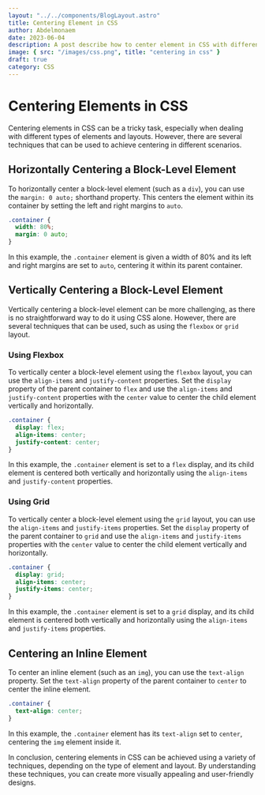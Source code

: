 ```yaml
---
layout: "../../components/BlogLayout.astro"
title: Centering Element in CSS
author: Abdelmonaem
date: 2023-06-04
description: A post describe how to center element in CSS with different methods.
image: { src: "/images/css.png", title: "centering in css" }
draft: true
category: CSS
---
```


# Centering Elements in CSS

Centering elements in CSS can be a tricky task, especially when dealing with different types of elements and layouts. However, there are several techniques that can be used to achieve centering in different scenarios.

## Horizontally Centering a Block-Level Element

To horizontally center a block-level element (such as a `div`), you can use the `margin: 0 auto;` shorthand property. This centers the element within its container by setting the left and right margins to `auto`.

```css
.container {
  width: 80%;
  margin: 0 auto;
}
```

In this example, the `.container` element is given a width of 80% and its left and right margins are set to `auto`, centering it within its parent container.

## Vertically Centering a Block-Level Element

Vertically centering a block-level element can be more challenging, as there is no straightforward way to do it using CSS alone. However, there are several techniques that can be used, such as using the `flexbox` or `grid` layout.

### Using Flexbox

To vertically center a block-level element using the `flexbox` layout, you can use the `align-items` and `justify-content` properties. Set the `display` property of the parent container to `flex` and use the `align-items` and `justify-content` properties with the `center` value to center the child element vertically and horizontally.

```css
.container {
  display: flex;
  align-items: center;
  justify-content: center;
}
```

In this example, the `.container` element is set to a `flex` display, and its child element is centered both vertically and horizontally using the `align-items` and `justify-content` properties.

### Using Grid

To vertically center a block-level element using the `grid` layout, you can use the `align-items` and `justify-items` properties. Set the `display` property of the parent container to `grid` and use the `align-items` and `justify-items` properties with the `center` value to center the child element vertically and horizontally.

```css
.container {
  display: grid;
  align-items: center;
  justify-items: center;
}
```

In this example, the `.container` element is set to a `grid` display, and its child element is centered both vertically and horizontally using the `align-items` and `justify-items` properties.

## Centering an Inline Element

To center an inline element (such as an `img`), you can use the `text-align` property. Set the `text-align` property of the parent container to `center` to center the inline element.

```css
.container {
  text-align: center;
}
```

In this example, the `.container` element has its `text-align` set to `center`, centering the `img` element inside it.

In conclusion, centering elements in CSS can be achieved using a variety of techniques, depending on the type of element and layout. By understanding these techniques, you can create more visually appealing and user-friendly designs.

